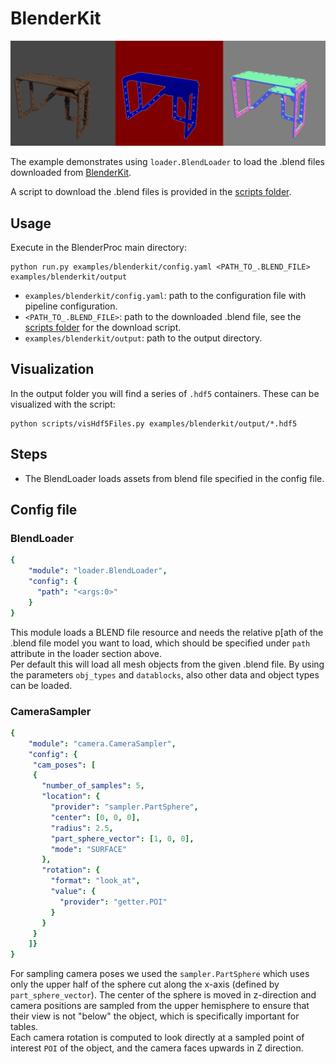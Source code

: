 # BlenderKit 
<p align="center">
<img src="rendered_example.png" alt="normals, depth and color rendering of an example table" width=900>
</p>

The example demonstrates using `loader.BlendLoader` to load the .blend files downloaded from [BlenderKit](https://www.blenderkit.com/).

A script to download the .blend files is provided in the [scripts folder](../../scripts).

## Usage

Execute in the BlenderProc main directory:

```shell
python run.py examples/blenderkit/config.yaml <PATH_TO_.BLEND_FILE> examples/blenderkit/output
``` 

* `examples/blenderkit/config.yaml`: path to the configuration file with pipeline configuration.
* `<PATH_TO_.BLEND_FILE>`: path to the downloaded .blend file, see the [scripts folder](../../scripts) for the download script. 
* `examples/blenderkit/output`: path to the output directory.

## Visualization

In the output folder you will find a series of `.hdf5` containers. These can be visualized with the script:

```shell
python scripts/visHdf5Files.py examples/blenderkit/output/*.hdf5
``` 

## Steps

* The BlendLoader loads assets from blend file specified in the config file.

## Config file

### BlendLoader 

```yaml
{
    "module": "loader.BlendLoader",
    "config": {
      "path": "<args:0>"
    }
}
```
This module loads a BLEND file resource and needs the relative p[ath of the .blend file model you want to load, which should be specified under `path` attribute in the loader section above. <br>
Per default this will load all mesh objects from the given .blend file. By using the parameters `obj_types` and `datablocks`, also other data and object types can be loaded.

### CameraSampler

```yaml
{
    "module": "camera.CameraSampler",
    "config": {
     "cam_poses": [
     {
       "number_of_samples": 5,
       "location": {
         "provider": "sampler.PartSphere",
         "center": [0, 0, 0],
         "radius": 2.5,
         "part_sphere_vector": [1, 0, 0],
         "mode": "SURFACE"
       },
       "rotation": {
         "format": "look_at",
         "value": {
           "provider": "getter.POI"
         }
       }
     }
    ]}
}
```
For sampling camera poses we used the ``sampler.PartSphere`` which uses only the upper half of the sphere cut along the x-axis (defined by `part_sphere_vector`). 
The center of the sphere is moved in z-direction and camera positions are sampled from the upper hemisphere to ensure that their view is not "below" the object, which is specifically important for tables.   
Each camera rotation is computed to look directly at a sampled point of interest ``POI`` of the object, and the camera faces upwards in Z direction.
